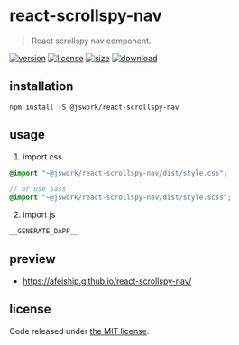 # react-scrollspy-nav
> React scrollspy nav component.

[![version][version-image]][version-url]
[![license][license-image]][license-url]
[![size][size-image]][size-url]
[![download][download-image]][download-url]

## installation
```shell
npm install -S @jswork/react-scrollspy-nav
```

## usage
1. import css
  ```scss
  @import "~@jswork/react-scrollspy-nav/dist/style.css";

  // or use sass
  @import "~@jswork/react-scrollspy-nav/dist/style.scss";
  ```
2. import js
  ```js
__GENERATE_DAPP__
  ```

## preview
- https://afeiship.github.io/react-scrollspy-nav/

## license
Code released under [the MIT license](https://github.com/afeiship/react-scrollspy-nav/blob/master/LICENSE.txt).

[version-image]: https://img.shields.io/npm/v/@jswork/react-scrollspy-nav
[version-url]: https://npmjs.org/package/@jswork/react-scrollspy-nav

[license-image]: https://img.shields.io/npm/l/@jswork/react-scrollspy-nav
[license-url]: https://github.com/afeiship/react-scrollspy-nav/blob/master/LICENSE.txt

[size-image]: https://img.shields.io/bundlephobia/minzip/@jswork/react-scrollspy-nav
[size-url]: https://github.com/afeiship/react-scrollspy-nav/blob/master/dist/react-scrollspy-nav.min.js

[download-image]: https://img.shields.io/npm/dm/@jswork/react-scrollspy-nav
[download-url]: https://www.npmjs.com/package/@jswork/react-scrollspy-nav
